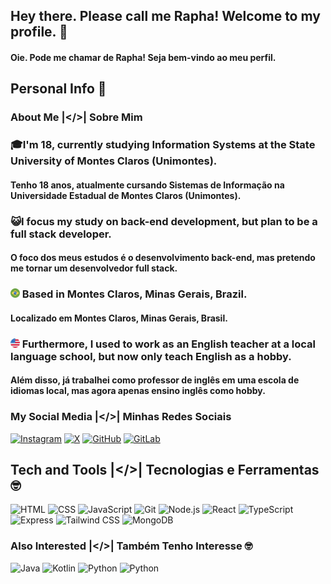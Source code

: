 ## Hey there. Please call me Rapha! Welcome to my profile. 👋

<h4>Oie. Pode me chamar de Rapha! Seja bem-vindo ao meu perfil.</h4>

## Personal Info 🪪

### About Me |</>| Sobre Mim

<div>
 <h3>🎓I'm 18, currently studying Information Systems at the State University of Montes Claros (Unimontes).</h3>
 <h4>Tenho 18 anos, atualmente cursando Sistemas de Informação na Universidade Estadual de Montes Claros (Unimontes).</h4>
 <h3>😺I focus my study on back-end development, but plan to be a full stack developer.</h3>
 <h4>O foco dos meus estudos é o desenvolvimento back-end, mas pretendo me tornar um desenvolvedor full stack.</h4>
 <h3><img src="https://github.com/HatScripts/circle-flags/blob/gh-pages/flags/br.svg" width="15" height="15"/>   Based in Montes Claros, Minas Gerais, Brazil.</h3>
 <h4>Localizado em Montes Claros, Minas Gerais, Brasil.</h4>
 <h3><img src="https://github.com/HatScripts/circle-flags/blob/gh-pages/flags/us.svg" width="15" height="15"/>   Furthermore, I used to work as an English teacher at a local language school, but now only teach English as a hobby.</h3>
 <h4>Além disso, já trabalhei como professor de inglês em uma escola de idiomas local, mas agora apenas ensino inglês como hobby.</h4>
</div>

### My Social Media |</>| Minhas Redes Sociais

<div>
 <a href="https://www.instagram.com/slrapha" target="_blank"><img alt="Instagram" width="40" height="40" src="https://github.com/dheereshagrwal/coloured-icons/blob/master/public/logos/social%20media/instagram/instagram.svg" target="_blank"></a>
 <a href="https://www.x.com/slrapha" target="_blank"><img alt="X" width="40" height="40" src="https://github.com/dheereshagrwal/coloured-icons/blob/master/public/logos/social%20media/x/x-light.svg" target="_blank"></a>
 <a href="https://www.github.com/slraphadev" target="_blank"><img alt="GitHub" width="40" height="40" src="https://github.com/dheereshagrwal/coloured-icons/blob/master/public/logos/technology/github/github-light.svg" target="_blank"></a>
 <a href="https://www.gitlab.com/slraphadev" target="_blank"><img alt="GitLab" width="40" height="40" src="https://github.com/dheereshagrwal/coloured-icons/blob/master/public/logos/technology/gitlab/gitlab.svg" target="_blank"></a>
</div>
 
## Tech and Tools |</>| Tecnologias e Ferramentas 🤓

<div>
 <img src="https://github.com/dheereshagrwal/coloured-icons/blob/master/public/logos/technology/html/html.svg" width="40" height="40" alt="HTML"/>
 <img src="https://github.com/dheereshagrwal/coloured-icons/blob/master/public/logos/technology/css/css.svg" width="40" height="40" alt="CSS"/>
 <img src="https://github.com/dheereshagrwal/coloured-icons/blob/master/public/logos/technology/javascript/javascript.svg" width="40" height="40" alt="JavaScript"/>
 <img src="https://github.com/dheereshagrwal/coloured-icons/blob/master/public/logos/technology/git/git.svg" width="40" height="40" alt="Git"/>
 <img src="https://github.com/dheereshagrwal/coloured-icons/blob/master/public/logos/technology/nodejs/nodejs.svg" width="40" height="40" alt="Node.js"/>
 <img src="https://github.com/dheereshagrwal/coloured-icons/blob/master/public/logos/technology/react/react.svg" width="40" height="40" alt="React"/>
 <img src="https://github.com/dheereshagrwal/coloured-icons/blob/master/public/logos/technology/typescript/typescript.svg" width="40" height="40" alt="TypeScript"/>
 <img src="https://github.com/dheereshagrwal/coloured-icons/blob/master/public/logos/technology/expressjs/expressjs.svg" width="40" height="40" alt="Express"/>
 <img src="https://github.com/dheereshagrwal/coloured-icons/blob/master/public/logos/technology/tailwindcss/tailwindcss.svg" width="40" height="40" alt="Tailwind CSS"/>
 <img src="https://github.com/dheereshagrwal/coloured-icons/blob/master/public/logos/technology/mongodb/mongodb.svg" width="40" height="40" alt="MongoDB"/>
</div>

### Also Interested |</>| Também Tenho Interesse 🤓

<div>
 <img src="https://github.com/dheereshagrwal/coloured-icons/blob/master/public/logos/technology/java/java.svg" width="40" height="40" alt="Java"/>
 <img src="https://github.com/dheereshagrwal/coloured-icons/blob/master/public/logos/technology/kotlin/kotlin.svg" width="40" height="40" alt="Kotlin"/>
 <img src="https://github.com/dheereshagrwal/coloured-icons/blob/master/public/logos/technology/python/python.svg" width="40" height="40" alt="Python"/>
 <img src="https://github.com/dheereshagrwal/coloured-icons/blob/master/public/logos/technology/lua/lua.svg" width="40" height="40" alt="Python"/>
</div>

